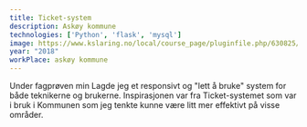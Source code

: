 ```yaml
---
title: Ticket-system
description: Askøy kommune
technologies: ['Python', 'flask', 'mysql']
image: https://www.kslaring.no/local/course_page/pluginfile.php/630825/course/homesummary/AK_logo_hvit_kvadrat.png
year: "2018"
workPlace: askøy kommune
---
```



Under fagprøven min Lagde jeg et responsivt og "lett å bruke" system
for både teknikerne og brukerne. Inspirasjonen var fra Ticket-systemet
som var i bruk i Kommunen som jeg tenkte kunne være litt mer effektivt på visse områder.